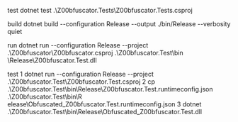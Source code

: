 test
dotnet test .\Z00bfuscator.Tests\Z00bfuscator.Tests.csproj

build 
dotnet build --configuration Release --output ./bin/Release --verbosity quiet

run
dotnet run --configuration Release --project .\Z00bfuscator\Z00bfuscator.csproj .\Z00bfuscator.Test\bin
\Release\Z00bfuscator.Test.dll

test
1 dotnet run --configuration Release --project .\Z00bfuscator.Test\Z00bfuscator.Test.csproj
2 cp .\Z00bfuscator.Test\bin\Release\Z00bfuscator.Test.runtimeconfig.json .\Z00bfuscator.Test\bin\R
elease\Obfuscated_Z00bfuscator.Test.runtimeconfig.json
3 dotnet .\Z00bfuscator.Test\bin\Release\Obfuscated_Z00bfuscator.Test.dll